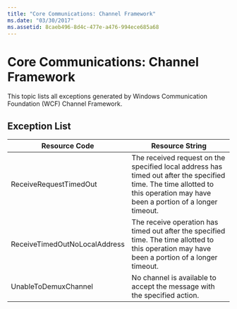 ```yaml
---
title: "Core Communications: Channel Framework"
ms.date: "03/30/2017"
ms.assetid: 8caeb496-8d4c-477e-a476-994ece685a68
---
```

# Core Communications: Channel Framework
This topic lists all exceptions generated by Windows Communication Foundation (WCF) Channel Framework.  

## Exception List  


|         Resource Code         |                                                                               Resource String                                                                                |
|-------------------------------|------------------------------------------------------------------------------------------------------------------------------------------------------------------------------|
|    ReceiveRequestTimedOut     | The received request on the specified local address has timed out after the specified time. The time allotted to this operation may have been a portion of a longer timeout. |
| ReceiveTimedOutNoLocalAddress |                The receive operation has timed out after the specified time. The time allotted to this operation may have been a portion of a longer timeout.                |
|     UnableToDemuxChannel      |                                                   No channel is available to accept the message with the specified action.                                                   |

